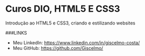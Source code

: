 # Curos DIO, HTML5 E CSS3

Introdução ao HTML5 e CSS3, criando e estilizando websites

###LINKS
* Meu LinkedIn: <https://www.linkedin.com/in/giscelmo-costa/>
* Meu GitHub: <https://github.com/Giscelmo/>
